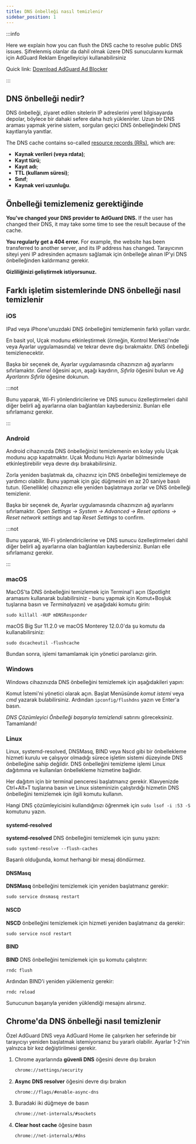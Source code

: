 ```yaml
---
title: DNS önbelleği nasıl temizlenir
sidebar_position: 1
---
```


:::info

Here we explain how you can flush the DNS cache to resolve public DNS issues. Şifrelenmiş olanlar da dahil olmak üzere DNS sunucularını kurmak için AdGuard Reklam Engelleyiciyi kullanabilirsiniz

Quick link: [Download AdGuard Ad Blocker](https://adguard.com/download.html?auto=true&utm_source=kb_dns)

:::

## DNS önbelleği nedir?

DNS önbelleği, ziyaret edilen sitelerin IP adreslerini yerel bilgisayarda depolar, böylece bir dahaki sefere daha hızlı yüklenirler. Uzun bir DNS araması yapmak yerine sistem, sorguları geçici DNS önbelleğindeki DNS kayıtlarıyla yanıtlar.

The DNS cache contains so-called [resource records (RRs)](https://en.wikipedia.org/wiki/Domain_Name_System#Resource_records), which are:

- **Kaynak verileri (veya rdata)**;
- **Kayıt türü**;
- **Kayıt adı**;
- **TTL (kullanım süresi)**;
- **Sınıf**;
- **Kaynak veri uzunluğu**.

## Önbelleği temizlemeniz gerektiğinde

**You've changed your DNS provider to AdGuard DNS.** If the user has changed their DNS, it may take some time to see the result because of the cache.

**You regularly get a 404 error.** For example, the website has been transferred to another server, and its IP address has changed. Tarayıcının siteyi yeni IP adresinden açmasını sağlamak için önbelleğe alınan IP'yi DNS önbelleğinden kaldırmanız gerekir.

**Gizliliğinizi geliştirmek istiyorsunuz.**

## Farklı işletim sistemlerinde DNS önbelleği nasıl temizlenir

### iOS

IPad veya iPhone'unuzdaki DNS önbelleğini temizlemenin farklı yolları vardır.

En basit yol, Uçak modunu etkinleştirmek (örneğin, Kontrol Merkezi'nde veya Ayarlar uygulamasında) ve tekrar devre dışı bırakmaktır. DNS önbelleği temizlenecektir.

Başka bir seçenek de, Ayarlar uygulamasında cihazınızın ağ ayarlarını sıfırlamaktır. *Genel* öğesini açın, aşağı kaydırın, *Sıfırla* öğesini bulun ve *Ağ Ayarlarını Sıfırla* öğesine dokunun.

:::not

Bunu yaparak, Wi-Fi yönlendiricilerine ve DNS sunucu özelleştirmeleri dahil diğer belirli ağ ayarlarına olan bağlantıları kaybedersiniz. Bunları elle sıfırlamanız gerekir.

:::

### Android

Android cihazınızda DNS önbelleğinizi temizlemenin en kolay yolu Uçak modunu açıp kapatmaktır. Uçak Modunu Hızlı Ayarlar bölmesinde etkinleştirebilir veya devre dışı bırakabilirsiniz.

Zorla yeniden başlatmak da, cihazınız için DNS önbelleğini temizlemeye de yardımcı olabilir. Bunu yapmak için güç düğmesini en az 20 saniye basılı tutun. (Genellikle) cihazınızı elle yeniden başlatmaya zorlar ve DNS önbelleği temizlenir.

Başka bir seçenek de, Ayarlar uygulamasında cihazınızın ağ ayarlarını sıfırlamaktır. Open *Settings → System → Advanced → Reset options → Reset network settings* and tap *Reset Settings* to confirm.

:::not

Bunu yaparak, Wi-Fi yönlendiricilerine ve DNS sunucu özelleştirmeleri dahil diğer belirli ağ ayarlarına olan bağlantıları kaybedersiniz. Bunları elle sıfırlamanız gerekir.

:::

### macOS

MacOS'ta DNS önbelleğini temizlemek için Terminal'i açın (Spotlight aramasını kullanarak bulabilirsiniz - bunu yapmak için Komut+Boşluk tuşlarına basın ve *Terminal*yazın) ve aşağıdaki komutu girin:

`sudo killall -HUP mDNSResponder`

macOS Big Sur 11.2.0 ve macOS Monterey 12.0.0'da şu komutu da kullanabilirsiniz:

`sudo dscacheutil -flushcache`

Bundan sonra, işlemi tamamlamak için yönetici parolanızı girin.

### Windows

Windows cihazınızda DNS önbelleğini temizlemek için aşağıdakileri yapın:

Komut İstemi'ni yönetici olarak açın. Başlat Menüsünde *komut istemi* veya *cmd* yazarak bulabilirsiniz. Ardından `ipconfig/flushdns` yazın ve Enter'a basın.

*DNS Çözümleyici Önbelleği başarıyla temizlendi* satırını göreceksiniz. Tamamlandı!

### Linux

Linux, systemd-resolved, DNSMasq, BIND veya Nscd gibi bir önbellekleme hizmeti kurulu ve çalışıyor olmadığı sürece işletim sistemi düzeyinde DNS önbelleğine sahip değildir. DNS önbelleğini temizleme işlemi Linux dağıtımına ve kullanılan önbellekleme hizmetine bağlıdır.

Her dağıtım için bir terminal penceresi başlatmanız gerekir. Klavyenizde Ctrl+Alt+T tuşlarına basın ve Linux sisteminizin çalıştırdığı hizmetin DNS önbelleğini temizlemek için ilgili komutu kullanın.

Hangi DNS çözümleyicisini kullandığınızı öğrenmek için `sudo lsof -i :53 -S` komutunu yazın.

#### systemd-resolved

**systemd-resolved** DNS önbelleğini temizlemek için şunu yazın:

`sudo systemd-resolve --flush-caches`

Başarılı olduğunda, komut herhangi bir mesaj döndürmez.

#### DNSMasq

**DNSMasq** önbelleğini temizlemek için yeniden başlatmanız gerekir:

`sudo service dnsmasq restart`

#### NSCD

**NSCD** önbelleğini temizlemek için hizmeti yeniden başlatmanız da gerekir:

`sudo service nscd restart`

#### BIND

**BIND** DNS önbelleğini temizlemek için şu komutu çalıştırın:

`rndc flush`

Ardından BIND'i yeniden yüklemeniz gerekir:

`rndc reload`

Sunucunun başarıyla yeniden yüklendiği mesajını alırsınız.

## Chrome'da DNS önbelleği nasıl temizlenir

Özel AdGuard DNS veya AdGuard Home ile çalışırken her seferinde bir tarayıcıyı yeniden başlatmak istemiyorsanız bu yararlı olabilir. Ayarlar 1-2'nin yalnızca bir kez değiştirilmesi gerekir.

1. Chrome ayarlarında **güvenli DNS** öğesini devre dışı bırakın

    ```bash
    chrome://settings/security
    ```

1. **Async DNS resolver** öğesini devre dışı bırakın

    ```bash
    chrome://flags/#enable-async-dns
    ```

1. Buradaki iki düğmeye de basın

    ```bash
    chrome://net-internals/#sockets
    ```

1. **Clear host cache** öğesine basın

    ```bash
    chrome://net-internals/#dns
    ```
